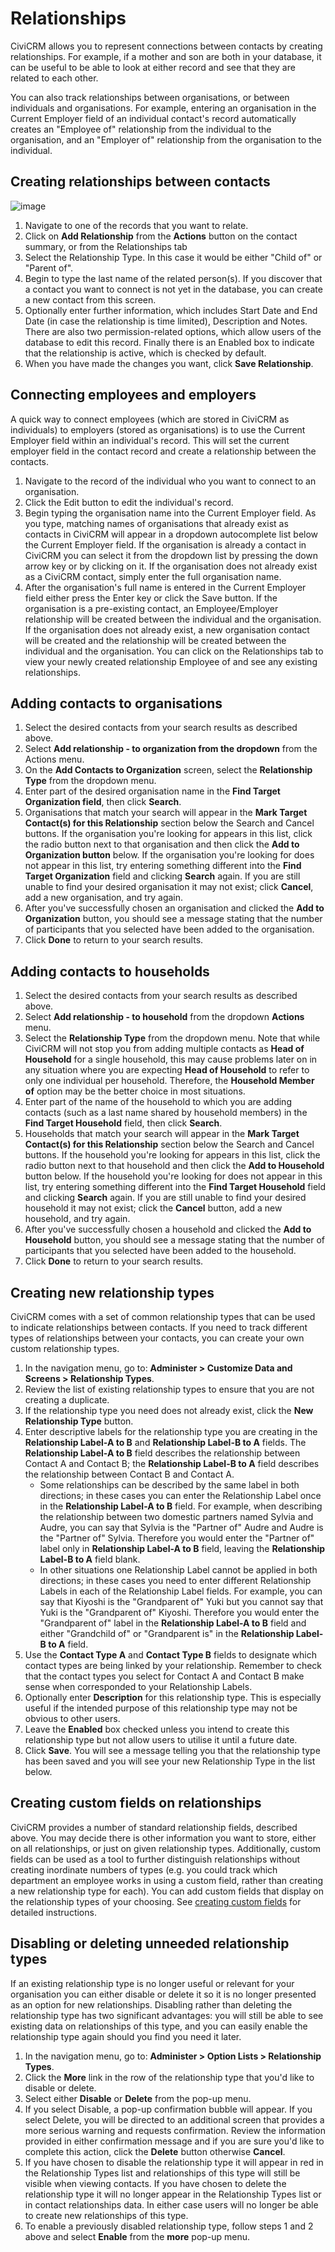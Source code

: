 # Relationships

CiviCRM allows you to represent connections between contacts by creating
relationships. For example, if a mother and son are both in your
database, it can be useful to be able to look at either record and see
that they are related to each other.

You can also track relationships between organisations, or between
individuals and organisations. For example, entering an organisation in
the Current Employer field of an individual contact's record
automatically creates an "Employee of" relationship from the individual
to the organisation, and an "Employer of" relationship from the
organisation to the individual.

## Creating relationships between contacts

![image](/img/4.5_Add_Relationship.png)

1.  Navigate to one of the records that you want to relate.
2.  Click on **Add Relationship** from the **Actions** button on the
    contact summary, or from the Relationships tab
3.  Select the Relationship Type. In this case it would be either "Child
    of" or "Parent of".
4.  Begin to type the last name of the related person(s). If you
    discover that a contact you want to connect is not yet in the
    database, you can create a new contact from this screen.
5.  Optionally enter further information, which includes Start Date and
    End Date (in case the relationship is time limited), Description and
    Notes. There are also two permission-related options, which allow
    users of the database to edit this record. Finally there is an
    Enabled box to indicate that the relationship is active, which is
    checked by default.
6.  When you have made the changes you want, click **Save
    Relationship**.

## Connecting employees and employers

A quick way to connect employees (which are stored in CiviCRM as
individuals) to employers (stored as organisations) is to use the
Current Employer field within an individual's record. This will set the
current employer field in the contact record and create a relationship
between the contacts.

1.  Navigate to the record of the individual who you want to connect to
    an organisation.
2.  Click the Edit button to edit the individual's record.
3.  Begin typing the organisation name into the Current Employer field.
    As you type, matching names of organisations that already exist as
    contacts in CiviCRM will appear in a dropdown autocomplete list
    below the Current Employer field. If the organisation is already a
    contact in CiviCRM you can select it from the dropdown list by
    pressing the down arrow key or by clicking on it. If the
    organisation does not already exist as a CiviCRM contact, simply
    enter the full organisation name.
4.  After the organisation's full name is entered in the Current
    Employer field either press the Enter key or click the Save button.
    If the organisation is a pre-existing contact, an Employee/Employer
    relationship will be created between the individual and the
    organisation. If the organisation does not already exist, a new
    organisation contact will be created and the relationship will be
    created between the individual and the organisation. You can click
    on the Relationships tab to view your newly created relationship
    Employee of and see any existing relationships.

## Adding contacts to organisations

1.  Select the desired contacts from your search results as described
    above.
2.  Select **Add relationship - to organization from the dropdown** from the Actions menu.
3.  On the **Add Contacts to Organization** screen, select the **Relationship
    Type** from the dropdown menu.
4.  Enter part of the desired organisation name in the **Find Target
    Organization field**, then click **Search**.
5.  Organisations that match your search will appear in the **Mark Target
    Contact(s) for this Relationship** section below the Search and
    Cancel buttons. If the organisation you're looking for appears in
    this list, click the radio button next to that organisation and then
    click the **Add to Organization button** below. If the organisation
    you're looking for does not appear in this list, try entering
    something different into the **Find Target Organization** field and
    clicking **Search** again. If you are still unable to find your desired
    organisation it may not exist; click **Cancel**, add a new organisation,
    and try again.
6.  After you've successfully chosen an organisation and clicked the **Add
    to Organization** button, you should see a message stating that the
    number of participants that you selected have been added to the
    organisation.
7.  Click **Done** to return to your search results.

## Adding contacts to households

1.  Select the desired contacts from your search results as described
    above.
2.  Select **Add relationship - to household** from the dropdown **Actions** menu.
3.  Select the **Relationship Type** from the dropdown menu. Note that while
    CiviCRM will not stop you from adding multiple contacts as **Head of
    Household** for a single household, this may cause problems later on
    in any situation where you are expecting **Head of Household** to refer
    to only one individual per household. Therefore, the **Household
    Member of** option may be the better choice in most situations.
4.  Enter part of the name of the household to which you are adding
    contacts (such as a last name shared by household members) in the
    **Find Target Household** field, then click **Search**.
5.  Households that match your search will appear in the **Mark Target
    Contact(s) for this Relationship** section below the Search and
    Cancel buttons. If the household you're looking for appears in this
    list, click the radio button next to that household and then click
    the **Add to Household** button below. If the household you're looking
    for does not appear in this list, try entering something different
    into the **Find Target Household** field and clicking **Search** again. If
    you are still unable to find your desired household it may not
    exist; click the **Cancel** button, add a new household, and try again.
6.  After you've successfully chosen a household and clicked the **Add to
    Household** button, you should see a message stating that the number
    of participants that you selected have been added to the household.
7.  Click **Done** to return to your search results.

## Creating new relationship types

CiviCRM comes with a set of common relationship types that can be
    used to indicate relationships between contacts. If you need to
    track different types of relationships between your contacts, you
    can create your own custom relationship types.

1.  In the navigation menu, go to: **Administer > Customize Data and
    Screens > Relationship Types**.
2.  Review the list of existing relationship types to ensure that you
    are not creating a duplicate.
3.  If the relationship type you need does not already exist, click the
    **New Relationship Type** button.
4.  Enter descriptive labels for the relationship type you are creating
    in the **Relationship Label-A to B** and **Relationship Label-B to A**
    fields. The **Relationship Label-A to B** field describes the
    relationship between Contact A and Contact B; the **Relationship
    Label-B to A** field describes the relationship between Contact B and
    Contact A.  
      -  Some relationships can be described by the same label in both
    directions; in these cases you can enter the Relationship Label once
    in the **Relationship Label-A to B** field. For example, when
    describing the relationship between two domestic partners named
    Sylvia and Audre, you can say that Sylvia is the "Partner of" Audre
    and Audre is the "Partner of" Sylvia. Therefore you would enter the
    "Partner of" label only in **Relationship Label-A to B** field,
    leaving the **Relationship Label-B to A** field blank.
      -  In other situations one Relationship Label cannot be applied in both
    directions; in these cases you need to enter different Relationship
    Labels in each of the Relationship Label fields. For example, you
    can say that Kiyoshi is the "Grandparent of" Yuki but you cannot say
    that Yuki is the "Grandparent of" Kiyoshi. Therefore you would enter
    the "Grandparent of" label in the **Relationship Label-A to B** field
    and either "Grandchild of" or "Grandparent is" in the **Relationship
    Label-B to A** field.
7.  Use the **Contact Type A** and **Contact Type B** fields to designate which
    contact types are being linked by your relationship. Remember to
    check that the contact types you select for Contact A and Contact B
    make sense when corresponded to your Relationship Labels.
8.  Optionally enter **Description** for this relationship type. This is
    especially useful if the intended purpose of this relationship type
    may not be obvious to other users.
9.  Leave the **Enabled** box checked unless you intend to create this
    relationship type but not allow users to utilise it until a future
    date.
10. Click **Save**. You will see a message telling you that the relationship
    type has been saved and you will see your new Relationship Type in
    the list below.


## Creating custom fields on relationships

CiviCRM provides a number of standard relationship fields, described above. You may decide there is other information you want to store, either on all relationships, or just on given relationship types. Additionally, custom fields can be used as a tool to further distinguish relationships without creating inordinate numbers of types (e.g. you could track which department an employee works in using a custom field, rather than creating a new relationship type for each). You can add custom fields that display on the relationship types of your choosing. See [creating custom fields](/organising-your-data/creating-custom-fields.md) for detailed instructions.


## Disabling or deleting unneeded relationship types

If an existing relationship type is no longer useful or relevant for
your organisation you can either disable or delete it so it is no longer
presented as an option for new relationships. Disabling rather than
deleting the relationship type has two significant advantages: you will
still be able to see existing data on relationships of this type, and
you can easily enable the relationship type again should you find you
need it later.

1.  In the navigation menu, go to: **Administer > Option Lists >
    Relationship Types**.
2.  Click the **More** link in the row of the relationship type that you'd
    like to disable or delete.
3.  Select either **Disable** or **Delete** from the pop-up menu.
4.  If you select Disable, a pop-up confirmation bubble will appear. If
    you select Delete, you will be directed to an additional screen that
    provides a more serious warning and requests confirmation. Review
    the information provided in either confirmation message and if you
    are sure you'd like to complete this action, click the **Delete**
    button otherwise **Cancel**.
5.  If you have chosen to disable the relationship type it will appear
    in red in the Relationship Types list and relationships of this type
    will still be visible when viewing contacts. If you have chosen to
    delete the relationship type it will no longer appear in the
    Relationship Types list or in contact relationships data. In either
    case users will no longer be able to create new relationships of
    this type.
6.  To enable a previously disabled relationship type, follow steps 1
    and 2 above and select **Enable** from the **more** pop-up menu.
